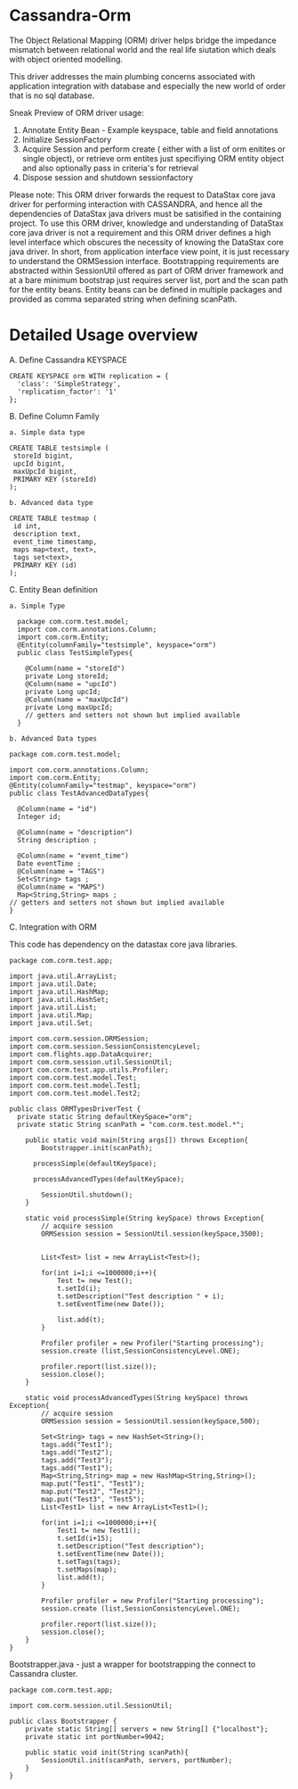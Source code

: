 Cassandra-Orm
=============

The Object Relational Mapping (ORM) driver helps bridge the impedance mismatch between relational world and the real life siutation which deals with object oriented modelling.

This driver addresses the main plumbing concerns associated with application integration with database and especially the new world of order that is no sql database.

Sneak Preview of ORM driver usage:

  1. Annotate Entity Bean - Example keyspace, table and field annotations
  2. Initialize SessionFactory
  3. Acquire Session and perform create ( either with a list of orm enitites or single object), or retrieve orm entites just   specifiying ORM entity object and also optionally pass in criteria's for retrieval
  4. Dispose session and shutdown sessionfactory

Please note: This ORM driver forwards the request to DataStax core java driver for performing interaction with CASSANDRA, and hence all the dependencies of DataStax java drivers must be satisified in the containing project. To use this ORM driver, knowledge and understanding of DataStax core java driver is not a requirement and this ORM driver defines a high level interface which obscures the necessity of knowing the DataStax core java driver. In short, from application interface view point, it is just recessary to understand the ORMSession interface. Bootstrapping requirements are abstracted within SessionUtil offered as part of ORM driver framework and at a bare minimum bootstrap just requires server list, port and the scan path for the entity beans. Entity beans can be defined in multiple packages and provided as comma separated string when defining scanPath.

Detailed Usage overview
=======================

  A. Define Cassandra KEYSPACE

    CREATE KEYSPACE orm WITH replication = {
      'class': 'SimpleStrategy',
      'replication_factor': '1'
    };
  
  B. Define Column Family

    a. Simple data type

    CREATE TABLE testsimple (
     storeId bigint,
     upcId bigint,
     maxUpcId bigint,
     PRIMARY KEY (storeId)
    );

    b. Advanced data type

    CREATE TABLE testmap (
     id int,
     description text,
     event_time timestamp,
     maps map<text, text>,
     tags set<text>,
     PRIMARY KEY (id)
    );

  C. Entity Bean definition

    a. Simple Type 
  
      package com.corm.test.model;
      import com.corm.annotations.Column;
      import com.corm.Entity;
      @Entity(columnFamily="testsimple", keyspace="orm")
      public class TestSimpleTypes{
      
        @Column(name = "storeId")
        private Long storeId;
        @Column(name = "upcId")
        private Long upcId;
        @Column(name = "maxUpcId")
        private Long maxUpcId;
        // getters and setters not shown but implied available
      }

    b. Advanced Data types

    package com.corm.test.model;
    
    import com.corm.annotations.Column;
    import com.corm.Entity;
    @Entity(columnFamily="testmap", keyspace="orm")
    public class TestAdvancedDataTypes{
    
      @Column(name = "id")
      Integer id;
      
      @Column(name = "description")
      String description ;
      
      @Column(name = "event_time")
      Date eventTime ;
      @Column(name = "TAGS")
      Set<String> tags ;
      @Column(name = "MAPS")
      Map<String,String> maps ;
    // getters and setters not shown but implied available
    }


  C. Integration with ORM

 This code has dependency on the datastax core java libraries.

    package com.corm.test.app;
    
    import java.util.ArrayList;
    import java.util.Date;
    import java.util.HashMap;
    import java.util.HashSet;
    import java.util.List;
    import java.util.Map;
    import java.util.Set;
    
    import com.corm.session.ORMSession;
    import com.corm.session.SessionConsistencyLevel;
    import com.flights.app.DataAcquirer;
    import com.corm.session.util.SessionUtil;
    import com.corm.test.app.utils.Profiler;
    import com.corm.test.model.Test;
    import com.corm.test.model.Test1;
    import com.corm.test.model.Test2;
  
    public class ORMTypesDriverTest {
      private static String defaultKeySpace="orm";
      private static String scanPath = "com.corm.test.model.*";
    	
    	public static void main(String args[]) throws Exception{
    		Bootstrapper.init(scanPath);
    		
          processSimple(defaultKeySpace);
        
          processAdvancedTypes(defaultKeySpace);
  
    		SessionUtil.shutdown();
    	}
    	
    	static void processSimple(String keySpace) throws Exception{
    		// acquire session
    		ORMSession session = SessionUtil.session(keySpace,3500);	
    
    
    		List<Test> list = new ArrayList<Test>();
    
    		for(int i=1;i <=1000000;i++){
    			Test t= new Test();
    			t.setId(i);
    			t.setDescription("Test description " + i);
    			t.setEventTime(new Date());
    
    			list.add(t);
    		}
    		
    		Profiler profiler = new Profiler("Starting processing");
    		session.create (list,SessionConsistencyLevel.ONE);
    
    		profiler.report(list.size());
    		session.close();
    	}	
    	
    	static void processAdvancedTypes(String keySpace) throws Exception{
    		// acquire session
    		ORMSession session = SessionUtil.session(keySpace,500);	
    
    		Set<String> tags = new HashSet<String>();
    		tags.add("Test1");
    		tags.add("Test2");
    		tags.add("Test3");
    		tags.add("Test1");
    		Map<String,String> map = new HashMap<String,String>();
    		map.put("Test1", "Test1");
    		map.put("Test2", "Test2");
    		map.put("Test3", "Test5");
    		List<Test1> list = new ArrayList<Test1>();
    
    		for(int i=1;i <=1000000;i++){
    			Test1 t= new Test1();
    			t.setId(i+15);
    			t.setDescription("Test description");
    			t.setEventTime(new Date());
    			t.setTags(tags);
    			t.setMaps(map);
    			list.add(t);
    		}
    		
    		Profiler profiler = new Profiler("Starting processing");
    		session.create (list,SessionConsistencyLevel.ONE);
    
    		profiler.report(list.size());
    		session.close();
    	}	
    }

Bootstrapper.java - just a wrapper for bootstrapping the connect to Cassandra cluster.

    package com.corm.test.app;
    
    import com.corm.session.util.SessionUtil;
    
    public class Bootstrapper {
    	private static String[] servers = new String[] {"localhost"};
    	private static int portNumber=9042;
    	
    	public static void init(String scanPath){
    		SessionUtil.init(scanPath, servers, portNumber);
    	}
    }


